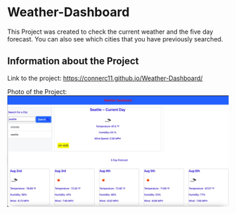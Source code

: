 # Weather-Dashboard
This Project was created to check the current weather and the five day forecast. You can also see which cities that you have previously searched.

## Information about the Project
Link to the project:
https://connerc11.github.io/Weather-Dashboard/

Photo of the Project:
![Get Started](./assets/images/image-1.jpg)


